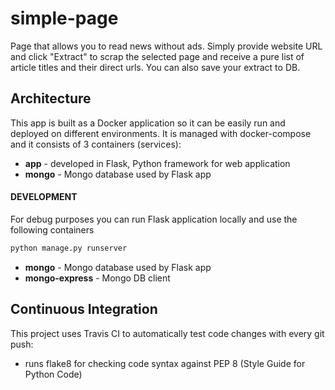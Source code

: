 # simple-page

Page that allows you to read news without ads. 
Simply provide website URL and click "Extract" to scrap the selected page and receive a pure list of article titles and their direct urls.
You can also save your extract to DB.

## Architecture
This app is built as a Docker application so it can be easily run and deployed on different environments.
It is managed with docker-compose and it consists of 3 containers (services):
- **app** - developed in Flask, Python framework for web application
- **mongo** - Mongo database used by Flask app

#### DEVELOPMENT
For debug purposes you can run Flask application locally and use the following containers 
```python
python manage.py runserver
``` 

- **mongo** - Mongo database used by Flask app
- **mongo-express** - Mongo DB client


## Continuous Integration
This project uses Travis CI to automatically test code changes with every git push:
- runs flake8 for checking code syntax against PEP 8 (Style Guide for Python Code)